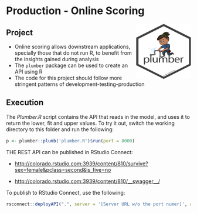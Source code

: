 Production - Online Scoring
===============================

<img src="/zzz-images/plummer-female.png" width = 150, height = 150, align = "right" />

## Project

- Online scoring allows downstream applications, specially those that do not run R, to benefit from the insights gained during analysis
- The `plumber` package can be used to create an API using R
- The code for this project should follow more stringent patterns of development-testing-production 

## Execution

The *Plumber.R* script contains the API that reads in the model, and uses it to return the lower, fit and upper values.  To try it out, switch the working directory to this folder and run the following: 

```r
p <- plumber::plumb('plumber.R')$run(port = 8000)
```

THE REST API can be published in RStudio Connect:

- http://colorado.rstudio.com:3939/content/810/survive?sex=female&pclass=second&is_five=no

- http://colorado.rstudio.com:3939/content/810/__swagger__/

To publish to RStudio Connect, use the following:

```r
rsconnect::deployAPI(".", server = '[Server URL w/o the port numer]', account = rstudioapi::askForPassword("Enter Connect Username:"))
```
